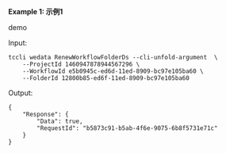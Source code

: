 **Example 1: 示例1**

demo

Input: 

```
tccli wedata RenewWorkflowFolderDs --cli-unfold-argument  \
    --ProjectId 1460947878944567296 \
    --WorkflowId e5b0945c-ed6d-11ed-8909-bc97e105ba60 \
    --FolderId 12800b85-ed6f-11ed-8909-bc97e105ba60
```

Output: 
```
{
    "Response": {
        "Data": true,
        "RequestId": "b5873c91-b5ab-4f6e-9075-6b8f5731e71c"
    }
}
```

